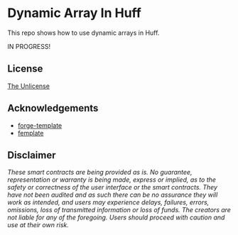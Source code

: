 # Dynamic Array In Huff

This repo shows how to use dynamic arrays in Huff.

IN PROGRESS!

## License

[The Unlicense](https://github.com/huff-language/huff-project-template/blob/master/LICENSE)

## Acknowledgements

- [forge-template](https://github.com/foundry-rs/forge-template)
- [femplate](https://github.com/abigger87/femplate)

## Disclaimer

_These smart contracts are being provided as is. No guarantee, representation or warranty is being made, express or implied, as to the safety or correctness of the user interface or the smart contracts. They have not been audited and as such there can be no assurance they will work as intended, and users may experience delays, failures, errors, omissions, loss of transmitted information or loss of funds. The creators are not liable for any of the foregoing. Users should proceed with caution and use at their own risk._
